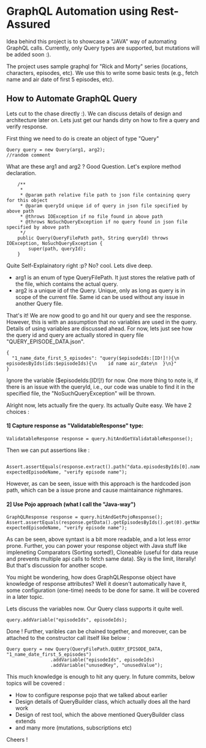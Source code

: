 
# GraphQL Automation using Rest-Assured

Idea behind this project is to showcase a "JAVA" way of automating GraphQL calls. Currently, only Query types are supported, but mutations will be added soon :).

The project uses sample graphql for "Rick and Morty" series (locations, characters, episodes, etc). We use this to write some basic tests (e.g., fetch name and air date of first 5 episodes, etc).

## How to Automate GraphQL Query

Lets cut to the chase directly :). We can discuss details of design and architecture later on. Lets just get our hands dirty on how to fire a query and verify response.

First thing we need to do is create an object of type "Query"

```
Query query = new Query(arg1, arg2); 
//random comment
```
What are these arg1 and arg2 ? Good Question. Let's explore method declaration.
```
    /**
     *
     * @param path relative file path to json file containing query for this object
     * @param queryId unique id of query in json file specified by above path
     * @throws IOException if no file found in above path
     * @throws NoSuchQueryException if no query found in json file specified by above path
     */
    public Query(QueryFilePath path, String queryId) throws IOException, NoSuchQueryException {
        super(path, queryId);
    }
```
Quite Self-Explainatory right :p? No? cool. Lets dive deep.
- arg1 is an enum of type QueryFilePath. It just stores the relative path of the file, which contains the actual query.
- arg2 is a unique id of the Query. Unique, only as long as query is in scope of the current file. Same id can be used without any issue in another Query file.
  
That's it! We are now good to go and hit our query and see the response. However, this is with an assumption that no variables are used in the query. Details of using variables are discussed ahead.
  For now, lets just see how the query id and query are actually stored in query file "QUERY_EPISODE_DATA.json".
```
{
  "1_name_date_first_5_episodes": "query($episodeIds:[ID!]!){\n  episodesByIds(ids:$episodeIds){\n    id name air_date\n  }\n}"
}
```
Ignore the variable ($episodeIds:[ID!]!) for now.
One more thing to note is, if there is an issue with the queryId, i.e., our code was unable to find it in the specified file, the "NoSuchQueryException" will be thrown.

Alright now, lets actually fire the query. Its actually Quite easy. We have 2 choices :

#### 1] Capture response as "ValidatableResponse" type:
```
ValidatableResponse response = query.hitAndGetValidatableResponse();
```
Then we can put assertions like :
```
 Assert.assertEquals(response.extract().path("data.episodesByIds[0].name"), expectedEpisodeName, "verify episode name");
```
However, as can be seen, issue with this approach is the hardcoded json path, which can be a issue prone and cause maintainance nighmares.

#### 2] Use Pojo approach (what I call the "Java-way")
```
GraphQLResponse response = query.hitAndGetPojoResponse();
Assert.assertEquals(response.getData().getEpisodesByIds().get(0).getName(), expectedEpisodeName, "verify episode name");
```
As can be seen, above syntaxt is a bit more readable, and a lot less error prone. Further, you can power your response object with Java stuff like impleneting Comparators (Sorting sorted!), Cloneable (useful for data reuse and prevents multiple api calls to fetch same data). Sky is the limit, literally! But that's discussion for another scope.

You might be wondering, how does GraphQLResponse object have knowledge of response attributes? Well it doesn't automatically have it, some configuration (one-time) needs to be done for same. It will be covered in a later topic.

Lets discuss the variables now. Our Query class supports it quite well.
```
query.addVariable("episodeIds", episodeIds);
```
Done ! Further, varibles can be chained together, and moreover, can be attached to the constructor call itself like below :
```
Query query = new Query(QueryFilePath.QUERY_EPISODE_DATA, "1_name_date_first_5_episodes")
                .addVariable("episodeIds", episodeIds)
                .addVariable("unusedKey", "unusedValue");
```

This much knowledge is enough to hit any query.
In future commits, below topics will be covered :
- How to configure  response pojo that we talked about earlier
- Design details of QueryBuilder class, which actually does all the hard work
- Design of rest tool, which the above mentioned QueryBuilder class extends
- and many more (mutations, subscriptions etc)

Cheers !